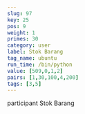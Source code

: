 ```yaml
---
slug: 97
key: 25
pos: 9
weight: 1
primes: 30
category: user
label: Stok Barang
tag_name: ubuntu
run_time: /bin/python
value: [509,0,1,2]
pairs: [1,30,100,4,200]
tags: [3,5]
---
```

participant Stok Barang
